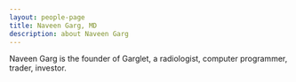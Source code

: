 ```yaml
---
layout: people-page
title: Naveen Garg, MD
description: about Naveen Garg
---
```


Naveen Garg is the founder of Garglet, a radiologist, computer programmer, trader, investor. 

